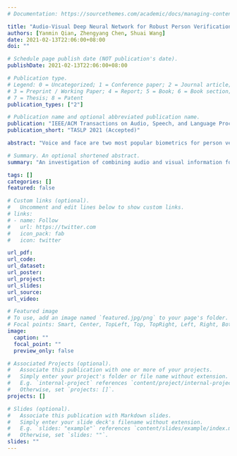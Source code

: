 ```yaml
---
# Documentation: https://sourcethemes.com/academic/docs/managing-content/

title: "Audio-Visual Deep Neural Network for Robust Person Verification"
authors: [Yanmin Qian, Zhengyang Chen, Shuai Wang]
date: 2021-02-13T22:06:00+08:00
doi: ""

# Schedule page publish date (NOT publication's date).
publishDate: 2021-02-13T22:06:00+08:00

# Publication type.
# Legend: 0 = Uncategorized; 1 = Conference paper; 2 = Journal article;
# 3 = Preprint / Working Paper; 4 = Report; 5 = Book; 6 = Book section;
# 7 = Thesis; 8 = Patent
publication_types: ["2"]

# Publication name and optional abbreviated publication name.
publication: "IEEE/ACM Transactions on Audio, Speech, and Language Processing, vol. --, no. --, pp. -, Nov. 2021"
publication_short: "TASLP 2021 (Accepted)"

abstract: "Voice and face are two most popular biometrics for person verification, usually used in speaker verification and face verification tasks. Due to the successful application of deep learning technologies, the single-modal person verification system based on only voice or face has achieved remarkable performance. It has already been observed that individual modality has its own advantage and simply combining these two types of information can lead to a more powerful and robust person verification system. In this work, to fully explore the audiovisual multi-modal learning strategies for person verification, we designed and proposed three types of audio-visual deep neural network (AVN), including feature level AVN (AVN-F), embedding level AVN (AVN-E) and embedding level combination with joint learning AVN (AVN-J). To further enhance the system robustness in real noisy conditions where not both modalities can be accessed with high-quality, we proposed several data augmentation strategies for each proposed AVN: a feature-level multi-modal data augmentation is proposed for AVN-F and an embedding-level data augmentation with novel noise distribution matching is designed for AVN-E. For AVN-J, both the feature and embedding level multi-modal data augmentation methods can be applied. All the proposed models are trained on the VoxCeleb2 dev dataset and evaluated on the standard VoxCeleb1 dataset, and the best system achieves 0.558%, 0.441% and 0.793% EER on the three official trial lists of VoxCeleb1, which is to our knowledge the best published single system results on this corpus for person verification. To validate the robustness of the proposed approaches, a noisy evaluation set based on the VoxCeleb1 is constructed, and experimental results show that the proposed system can significantly boost the system robustness and still show promising performance for person verification under this noisy scenario."

# Summary. An optional shortened abstract.
summary: "An investigation of combining audio and visual information for person identity verification"

tags: []
categories: []
featured: false

# Custom links (optional).
#   Uncomment and edit lines below to show custom links.
# links:
# - name: Follow
#   url: https://twitter.com
#   icon_pack: fab
#   icon: twitter

url_pdf:
url_code:
url_dataset:
url_poster:
url_project:
url_slides:
url_source:
url_video:

# Featured image
# To use, add an image named `featured.jpg/png` to your page's folder. 
# Focal points: Smart, Center, TopLeft, Top, TopRight, Left, Right, BottomLeft, Bottom, BottomRight.
image:
  caption: ""
  focal_point: ""
  preview_only: false

# Associated Projects (optional).
#   Associate this publication with one or more of your projects.
#   Simply enter your project's folder or file name without extension.
#   E.g. `internal-project` references `content/project/internal-project/index.md`.
#   Otherwise, set `projects: []`.
projects: []

# Slides (optional).
#   Associate this publication with Markdown slides.
#   Simply enter your slide deck's filename without extension.
#   E.g. `slides: "example"` references `content/slides/example/index.md`.
#   Otherwise, set `slides: ""`.
slides: ""
---
```

